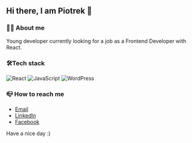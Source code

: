 ## Hi there, I am Piotrek 👋
### :raising_hand_man: About me
Young developer currently looking for a job as a Frontend Developer with React.

### :hammer_and_wrench:Tech stack
![React](https://img.shields.io/badge/react-%2320232a.svg?style=for-the-badge&logo=react&logoColor=%2361DAFB)
![JavaScript](https://img.shields.io/badge/javascript-%23323330.svg?style=for-the-badge&logo=javascript&logoColor=%23F7DF1E)
![WordPress](https://img.shields.io/badge/WordPress-%23117AC9.svg?style=for-the-badge&logo=WordPress&logoColor=white)

### :mailbox_closed: How to reach me
* [Email](mailto:okroj.piotrek@gmail.com)
* [LinkedIn](https://www.linkedin.com/in/piotr-okrój-ab343a1b1/)
* [Facebook](https://www.facebook.com/piotr.okroj.94)


Have a nice day :)


<!--
**Piotrek197/Piotrek197** is a ✨ _special_ ✨ repository because its `README.md` (this file) appears on your GitHub profile.

Here are some ideas to get you started:

- 🔭 I’m currently working on ... 
- 🌱 I’m currently learning ...
- 👯 I’m looking to collaborate on ...
- 🤔 I’m looking for help with ...
- 💬 Ask me about ...
- 📫 How to reach me: ...
- 😄 Pronouns: ...
- ⚡ Fun fact: ...
-->
